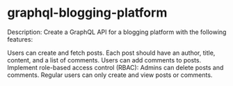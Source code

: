 # graphql-blogging-platform

Description:
Create a GraphQL API for a blogging platform with the following features:

Users can create and fetch posts.
Each post should have an author, title, content, and a list of comments.
Users can add comments to posts.
Implement role-based access control (RBAC):
Admins can delete posts and comments.
Regular users can only create and view posts or comments.